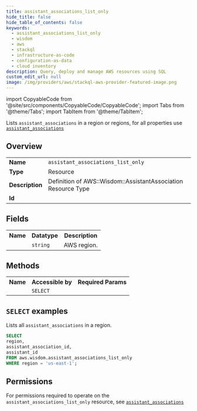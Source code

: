 ```yaml
---
title: assistant_associations_list_only
hide_title: false
hide_table_of_contents: false
keywords:
  - assistant_associations_list_only
  - wisdom
  - aws
  - stackql
  - infrastructure-as-code
  - configuration-as-data
  - cloud inventory
description: Query, deploy and manage AWS resources using SQL
custom_edit_url: null
image: /img/providers/aws/stackql-aws-provider-featured-image.png
---
```


import CopyableCode from '@site/src/components/CopyableCode/CopyableCode';
import Tabs from '@theme/Tabs';
import TabItem from '@theme/TabItem';

Lists <code>assistant_associations</code> in a region or regions, for all properties use <a href="/providers/aws/serviceName/assistant_associations/"><code>assistant_associations</code></a>

## Overview
<table><tbody>
<tr><td><b>Name</b></td><td><code>assistant_associations_list_only</code></td></tr>
<tr><td><b>Type</b></td><td>Resource</td></tr>
<tr><td><b>Description</b></td><td>Definition of AWS::Wisdom::AssistantAssociation Resource Type</td></tr>
<tr><td><b>Id</b></td><td><CopyableCode code="aws.wisdom.assistant_associations_list_only" /></td></tr>
</tbody></table>

## Fields
<table><tbody><tr><th>Name</th><th>Datatype</th><th>Description</th></tr><tr><td><CopyableCode code="region" /></td><td><code>string</code></td><td>AWS region.</td></tr>
</tbody></table>

## Methods

<table><tbody>
  <tr>
    <th>Name</th>
    <th>Accessible by</th>
    <th>Required Params</th>
  </tr>
  <tr>
    <td><CopyableCode code="list_resources" /></td>
    <td><code>SELECT</code></td>
    <td><CopyableCode code="region" /></td>
  </tr>
</tbody></table>

## `SELECT` examples
Lists all <code>assistant_associations</code> in a region.
```sql
SELECT
region,
assistant_association_id,
assistant_id
FROM aws.wisdom.assistant_associations_list_only
WHERE region = 'us-east-1';
```


## Permissions

For permissions required to operate on the <code>assistant_associations_list_only</code> resource, see <a href="/providers/aws/wisdom/assistant_associations/#permissions"><code>assistant_associations</code></a>

